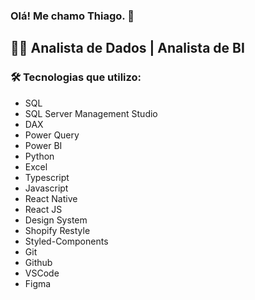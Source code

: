 ### Olá! Me chamo Thiago. 👋
## 👨‍💻 Analista de Dados | Analista de BI

### 🛠 Tecnologias que utilizo:

* SQL </br>
* SQL Server Management Studio </br>
* DAX </br>
* Power Query </br>
* Power BI </br>
* Python </br>
* Excel <br/>
* Typescript </br>
* Javascript </br>
* React Native </br>
* React JS </br>
* Design System </br>
* Shopify Restyle </br>
* Styled-Components </br>
* Git </br>
* Github </br>
* VSCode </br>
* Figma



